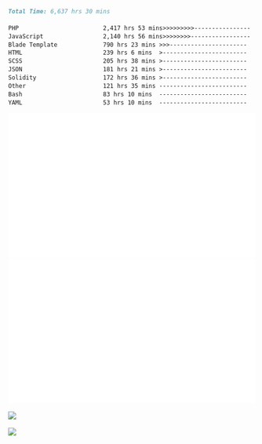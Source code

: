 <!--START_SECTION:waka-->

```markdown
Total Time: 6,637 hrs 30 mins

PHP                        2,417 hrs 53 mins>>>>>>>>>----------------   35.77 %
JavaScript                 2,140 hrs 56 mins>>>>>>>>-----------------   31.68 %
Blade Template             790 hrs 23 mins >>>----------------------   11.69 %
HTML                       239 hrs 6 mins  >------------------------   03.54 %
SCSS                       205 hrs 38 mins >------------------------   03.04 %
JSON                       181 hrs 21 mins >------------------------   02.68 %
Solidity                   172 hrs 36 mins >------------------------   02.55 %
Other                      121 hrs 35 mins -------------------------   01.80 %
Bash                       83 hrs 10 mins  -------------------------   01.23 %
YAML                       53 hrs 10 mins  -------------------------   00.79 %
```

<!--END_SECTION:waka-->

![](https://raw.githubusercontent.com/DrMaxis/github-stats-transparent/output/generated/overview.svg)
![](https://raw.githubusercontent.com/DrMaxis/github-stats-transparent/output/generated/languages.svg)

![](https://git-readme-stats-drmaxis-projects.vercel.app/api?username=drmaxis&show_icons=true&theme=outrun&count_private=true&show=reviews,discussions_started,discussions_answered,prs_merged,prs_merged_percentage&custom_title=2024%20Github%20Rank)
 
<a href="https://count.getloli.com/"><img src="https://count.getloli.com/get/@:maxis-the-alchemist?theme=rule34"></a>
<!-- https://count.getloli.com/get/@alchemist?theme=rule34 -->
<br>

